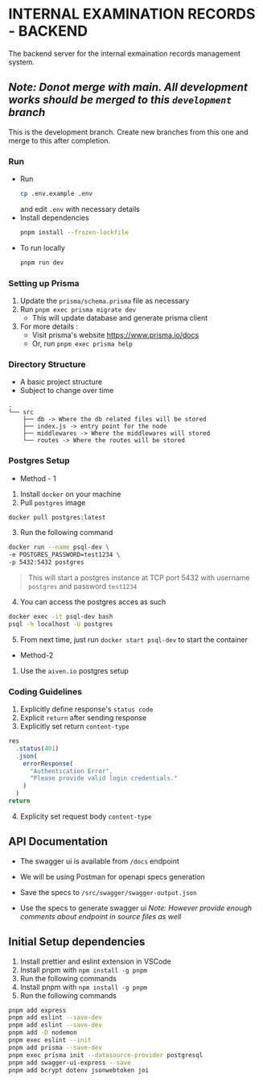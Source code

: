 # INTERNAL EXAMINATION RECORDS - BACKEND

The backend server for the internal exmaination records management system.

## _Note: Donot merge with main. All development works should be merged to this `development` branch_

This is the development branch. Create new branches from this one and merge to this after completion.

### Run

- Run
  ```bash
  cp .env.example .env
  ```
  and edit `.env` with necessary details
- Install dependencies
  ```bash
  pnpm install --frozen-lockfile
  ```
- To run locally
  ```bash
  pnpm run dev
  ```

### Setting up Prisma

1. Update the `prisma/schema.prisma` file as necessary
2. Run `pnpm exec prisma migrate dev`
   - This will update database and generate prisma client
3. For more details :
   - Visit prisma's website https://www.prisma.io/docs
   - Or, run `pnpm exec prisma help`

### Directory Structure

- A basic project structure
- Subject to change over time

```
.
└── src
    ├── db -> Where the db related files will be stored
    ├── index.js -> entry point for the node
    ├── middlewares -> Where the middlewares will stored
    └── routes -> Where the routes will be stored

```

### Postgres Setup

- Method - 1

1. Install `docker` on your machine
2. Pull `postgres` image

```bash
docker pull postgres:latest
```

3. Run the following command

```bash
docker run --name psql-dev \
-e POSTGRES_PASSWORD=test1234 \
-p 5432:5432 postgres
```

> This will start a postgres instance at TCP port 5432 with username `postgres` and password `test1234`

4. You can access the postgres acces as such

```bash
docker exec -it psql-dev bash
psql -h localhost -U postgres
```

5. From next time, just run `docker start psql-dev` to start the container

- Method-2

1. Use the `aiven.io` postgres setup

### Coding Guidelines

1. Explicitly define response's `status code`
2. Explicit `return` after sending response
3. Explicitly set return `content-type`

```js
res
  .status(401)
  .json(
    errorResponse(
      "Authentication Error",
      "Please provide valid login credentials."
    )
  )
return
```

4. Explicity set request body `content-type`

## API Documentation

- The swagger ui is available from `/docs` endpoint

- We will be using Postman for openapi specs generation
- Save the specs to `/src/swagger/swagger-output.json`
- Use the specs to generate swagger ui
  _Note: However provide enough comments about endpoint in source files as well_

## Initial Setup dependencies

1. Install prettier and eslint extension in VSCode
2. Install pnpm with `npm install -g pnpm`
3. Run the following commands
4. Install pnpm with `npm install -g pnpm`
5. Run the following commands

```bash
pnpm add express
pnpm add eslint --save-dev
pnpm add eslint --save-dev
pnpm add -D nodemon
pnpm exec eslint --init
pnpm add prisma --save-dev
pnpm exec prisma init --datasource-provider postgresql
pnpm add swagger-ui-express --save
pnpm add bcrypt dotenv jsonwebtoken joi
```
